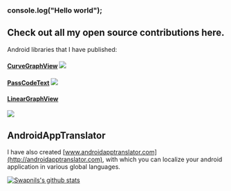 ### console.log("Hello world");

## Check out all my open source contributions here.
Android libraries that I have published: 
#### [CurveGraphView](https://github.com/swapnil1104/CurveGraphView) [![](https://jitpack.io/v/swapnil1104/CurveGraphView/month.svg)](https://jitpack.io/#swapnil1104/CurveGraphView)
#### [PassCodeText](https://github.com/swapnil1104/PassCodeText)  [![](https://jitpack.io/v/swapnil1104/OtpEditText/month.svg)](https://jitpack.io/#swapnil1104/OtpEditText)
#### [LinearGraphView](https://github.com/swapnil1104/LinearGraphView) 
[![](https://jitpack.io/v/swapnil1104/LinearGraphView/month.svg)](https://jitpack.io/#swapnil1104/LinearGraphView)

## AndroidAppTranslator
I have also created [www.androidapptranslator.com](http://androidapptranslator.com), with which you can localize your android application in various global languages.   

[![Swapnils's github stats](https://github-readme-stats.vercel.app/api?username=swapnil1104&show_icons=true&hide_border=true)](https://github.com/anuraghazra/github-readme-stats)
